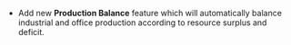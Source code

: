 ﻿- Add new **Production Balance** feature which will automatically balance industrial and office production
  according to resource surplus and deficit.
